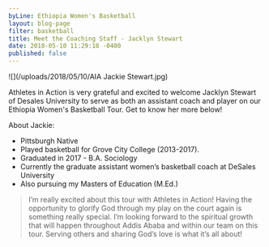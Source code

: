 ```yaml
---
byLine: Ethiopia Women's Basketball
layout: blog-page
filter: basketball
title: Meet the Coaching Staff - Jacklyn Stewart
date: 2018-05-10 11:29:18 -0400
published: false
---
```

![](/uploads/2018/05/10/AIA Jackie Stewart.jpg)

Athletes in Action is very grateful and excited to welcome Jacklyn Stewart of Desales University to serve as both an assistant coach and player on our Ethiopia Women's Basketball Tour. Get to know her more below!

About Jackie:

* Pittsburgh Native
* Played basketball for Grove City College (2013-2017).
* Graduated in 2017 - B.A. Sociology
* Currently the graduate assistant women’s basketball coach at DeSales University
* Also pursuing my Masters of Education (M.Ed.)

> I’m really excited about this tour with Athletes in Action! Having the opportunity to glorify God through my play on the court again is something really special. I’m looking forward to the spiritual growth that will happen throughout Addis Ababa and within our team on this tour. Serving others and sharing God’s love is what it’s all about!